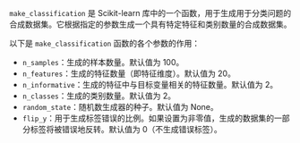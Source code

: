 `make_classification` 是 Scikit-learn 库中的一个函数，用于生成用于分类问题的合成数据集。它根据指定的参数生成一个具有特定特征和类别数量的合成数据集。

以下是 `make_classification` 函数的各个参数的作用：

- `n_samples`：生成的样本数量。默认值为 100。
- `n_features`：生成的特征数量（即特征维度）。默认值为 20。
- `n_informative`：生成的特征中与目标变量相关的特征数量。默认值为 2。
- `n_classes`：生成的类别数量。默认值为 2。
- `random_state`：随机数生成器的种子。默认值为 None。
- `flip_y`：用于生成标签错误的比例。如果设置为非零值，生成的数据集的一部分标签将被错误地反转。默认值为 0（不生成错误标签）。